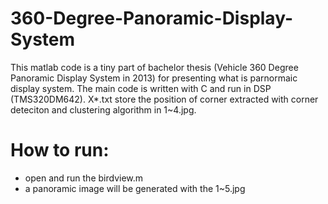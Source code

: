 # 360-Degree-Panoramic-Display-System
This matlab code is a tiny part of bachelor thesis (Vehicle 360 Degree Panoramic Display System in 2013) for presenting what is parnormaic display system. The main code is written with C and run in DSP (TMS320DM642).
X*.txt store the position of corner extracted with corner deteciton and clustering algorithm in 1~4.jpg.

# How to run:
- open and run the birdview.m
- a panoramic image will be generated with the 1~5.jpg


